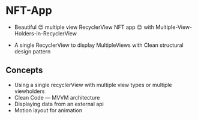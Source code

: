 # NFT-App
- Beautiful 😍 multiple view RecyclerView NFT app 😍 with Multiple-View-Holders-in-RecyclerView

- A single RecyclerView to display MultipleViews with Clean structural design pattern


## Concepts
- Using a single recyclerView with multiple view types or multiple viewholders
- Clean Code — MVVM architecture
- Displaying data from an external api
- Motion layout for animation


